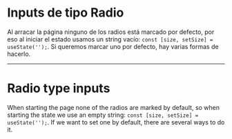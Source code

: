 # Inputs de tipo Radio

Al arracar la página ninguno de los radios está marcado por defecto, por eso al iniciar el estado usamos un string vacío: `const [size, setSize] = useState('');`. Si queremos marcar uno por defecto, hay varias formas de hacerlo.

---

# Radio type inputs

When starting the page none of the radios are marked by default, so when starting the state we use an empty string: `const [size, setSize] = useState('');`. If we want to set one by default, there are several ways to do it.
